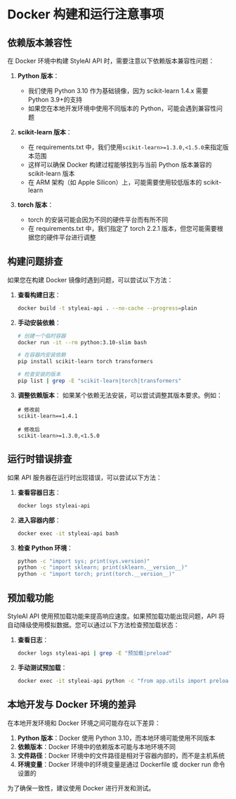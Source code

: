 # Docker 构建和运行注意事项

## 依赖版本兼容性

在 Docker 环境中构建 StyleAI API 时，需要注意以下依赖版本兼容性问题：

1. **Python 版本**：

   - 我们使用 Python 3.10 作为基础镜像，因为 scikit-learn 1.4.x 需要 Python 3.9+的支持
   - 如果您在本地开发环境中使用不同版本的 Python，可能会遇到兼容性问题

2. **scikit-learn 版本**：

   - 在 requirements.txt 中，我们使用`scikit-learn>=1.3.0,<1.5.0`来指定版本范围
   - 这样可以确保 Docker 构建过程能够找到与当前 Python 版本兼容的 scikit-learn 版本
   - 在 ARM 架构（如 Apple Silicon）上，可能需要使用较低版本的 scikit-learn

3. **torch 版本**：
   - torch 的安装可能会因为不同的硬件平台而有所不同
   - 在 requirements.txt 中，我们指定了 torch 2.2.1 版本，但您可能需要根据您的硬件平台进行调整

## 构建问题排查

如果您在构建 Docker 镜像时遇到问题，可以尝试以下方法：

1. **查看构建日志**：

   ```bash
   docker build -t styleai-api . --no-cache --progress=plain
   ```

2. **手动安装依赖**：

   ```bash
   # 创建一个临时容器
   docker run -it --rm python:3.10-slim bash

   # 在容器内安装依赖
   pip install scikit-learn torch transformers

   # 检查安装的版本
   pip list | grep -E "scikit-learn|torch|transformers"
   ```

3. **调整依赖版本**：
   如果某个依赖无法安装，可以尝试调整其版本要求。例如：

   ```
   # 修改前
   scikit-learn==1.4.1

   # 修改后
   scikit-learn>=1.3.0,<1.5.0
   ```

## 运行时错误排查

如果 API 服务器在运行时出现错误，可以尝试以下方法：

1. **查看容器日志**：

   ```bash
   docker logs styleai-api
   ```

2. **进入容器内部**：

   ```bash
   docker exec -it styleai-api bash
   ```

3. **检查 Python 环境**：
   ```bash
   python -c "import sys; print(sys.version)"
   python -c "import sklearn; print(sklearn.__version__)"
   python -c "import torch; print(torch.__version__)"
   ```

## 预加载功能

StyleAI API 使用预加载功能来提高响应速度。如果预加载功能出现问题，API 将自动降级使用模拟数据。您可以通过以下方法检查预加载状态：

1. **查看日志**：

   ```bash
   docker logs styleai-api | grep -E "预加载|preload"
   ```

2. **手动测试预加载**：
   ```bash
   docker exec -it styleai-api python -c "from app.utils import preload; print(preload.get_model_resources())"
   ```

## 本地开发与 Docker 环境的差异

在本地开发环境和 Docker 环境之间可能存在以下差异：

1. **Python 版本**：Docker 使用 Python 3.10，而本地环境可能使用不同版本
2. **依赖版本**：Docker 环境中的依赖版本可能与本地环境不同
3. **文件路径**：Docker 环境中的文件路径是相对于容器内部的，而不是主机系统
4. **环境变量**：Docker 环境中的环境变量是通过 Dockerfile 或 docker run 命令设置的

为了确保一致性，建议使用 Docker 进行开发和测试。
